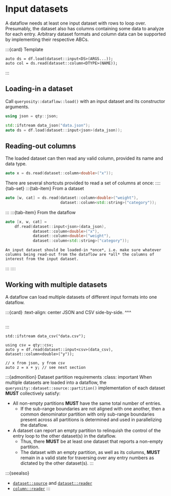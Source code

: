 # Input datasets

A dataflow needs at least one input dataset with rows to loop over.
Presumably, the dataset also has columns containing some data to analyze for each entry.
Arbitrary dataset formats and column data can be supported by implementing their respective ABCs.

:::{card} Template
```{code} cpp
auto ds = df.load(dataset::input<DS>(ARGS...));
auto col = ds.read(dataset::column<DTYPE>(NAME));
```
:::

## Loading-in a dataset

Call `queryosity::dataflow::load()` with an input dataset and its constructor arguments.

```cpp
using json = qty::json;

std::ifstream data_json("data.json");
auto ds = df.load(dataset::input<json>(data_json));
```

## Reading-out columns

The loaded dataset can then read any valid column, provided its name and data type.
```cpp
auto x = ds.read(dataset::column<double>("x"));
```

There are several shortcuts provided to read a set of columns at once:
::::{tab-set}
:::{tab-item} From a dataset
```cpp
auto [w, cat] = ds.read(dataset::column<double>("weight"),
                        dataset::column<std::string>("category"));
```
:::
:::{tab-item} From the dataflow
```cpp
auto [x, w, cat] =
    df.read(dataset::input<json>(data_json), 
            dataset::column<double>("x"),
            dataset::column<double>("weight"),
            dataset::column<std::string>("category"));
```
```{caution}
An input dataset should be loaded-in *once*, i.e. make sure whatever columns being read-out from the dataflow are *all* the columns of interest from the input dataset.
```
:::
::::

## Working with multiple datasets

A dataflow can load multiple datasets of different input formats into one dataflow.

:::{card} 
:text-align: center
JSON and CSV side-by-side.
^^^
```{image} ../images/json_csv.png
```
:::

```{code} cpp
std::ifstream data_csv("data.csv");

using csv = qty::csv;
auto y = df.read(dataset::input<csv>(data_csv), dataset::column<double>("y"));

// x from json, y from csv
auto z = x + y; // see next section
```

:::{admonition} Dataset partition requirements
:class: important
When multiple datasets are loaded into a dataflow, the `queryosity::dataset::source::partition()` implementation of each dataset **MUST** collectively satisfy:
- All non-empty partitions **MUST** have the same total number of entries.
  - If the sub-range boundaries are not aligned with one another, then a common denominator partition with only sub-range boundaries present across all partitions is determined and used in parallelizing the dataflow.
- A dataset can report an empty partition to relinquish the control of the entry loop to the other dataset(s) in the dataflow.
  - Thus, there **MUST** be at least one dataset that reports a non-empty partition.
  - The dataset with an empty partition, as well as its columns, **MUST** remain in a valid state for traversing over any entry numbers as dictated by the other dataset(s).
:::

:::{seealso}
- [`dataset::source`](#dataset-source) and [`dataset::reader`](#dataset-reader)
- [`column::reader`](#column-reader)
:::